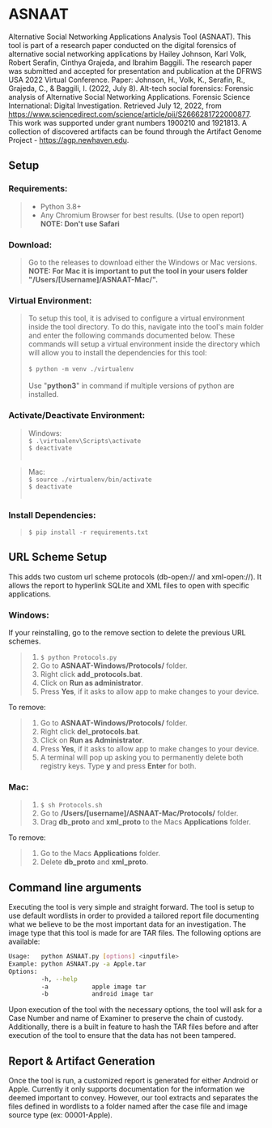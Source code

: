 # ASNAAT
Alternative Social Networking Applications Analysis Tool (ASNAAT). This tool is part of a research paper conducted on the digital forensics of alternative social networking applications by Hailey Johnson, Karl Volk, Robert Serafin, Cinthya Grajeda, and Ibrahim Baggili. The research paper was submitted and accepted for presentation and publication at the DFRWS USA 2022 Virtual Conference. Paper: Johnson, H., Volk, K., Serafin, R., Grajeda, C., &amp; Baggili, I. (2022, July 8). Alt-tech social forensics: Forensic analysis of Alternative Social Networking Applications. Forensic Science International: Digital Investigation. Retrieved July 12, 2022, from https://www.sciencedirect.com/science/article/pii/S2666281722000877. This work was supported under grant numbers 1900210 and 1921813. A collection of discovered artifacts can be found through the Artifact Genome Project - https://agp.newhaven.edu.

## Setup

### Requirements:
>* Python 3.8+
>* Any Chromium Browser for best results. (Use to open report)<br/>
>**NOTE: Don't use Safari**

### Download:
>Go to the releases to download either the Windows or Mac versions.<br/>
>**NOTE: For Mac it is important to put the tool in your users folder "/Users/[Username]/ASNAAT-Mac/".**

### Virtual Environment:
>To setup this tool, it is advised to configure a virtual environment inside the tool directory. To do this, navigate into the tool's main folder and enter the following commands documented below. These commands will setup a virtual environment inside the directory which will allow you to install the dependencies for this tool:<br /><br />
>```$ python -m venv ./virtualenv```<br /><br />
>Use "**python3**" in command if multiple versions of python are installed.

### Activate/Deactivate Environment:

>Windows:<br />
>```$ .\virtualenv\Scripts\activate```<br />
>```$ deactivate                   ```<br /><br />

>Mac:<br />
```$ source ./virtualenv/bin/activate```<br />
```$ deactivate```<br /><br />


### Install Dependencies:
>```$ pip install -r requirements.txt```

## URL Scheme Setup
This adds two custom url scheme protocols (db-open:// and xml-open://). It allows the report to hyperlink SQLite and XML files to open with specific applications.

### Windows:
If your reinstalling, go to the remove section to delete the previous URL schemes.

>1. ```$ python Protocols.py```
>2. Go to **ASNAAT-Windows/Protocols/** folder.
>3. Right click **add_protocols.bat**.
>4. Click on **Run as administrator**.
>5. Press **Yes**, if it asks to allow app to make changes to your device.

To remove:
>1. Go to **ASNAAT-Windows/Protocols/** folder. 
>2. Right click **del_protocols.bat**.
>3. Click on **Run as Administrator**.
>4. Press **Yes**, if it asks to allow app to make changes to your device.<br />
>5. A terminal will pop up asking you to permanently delete both registry keys. Type **y** and press **Enter** for both.

### Mac:
>1. ```$ sh Protocols.sh```
>2. Go to **/Users/[username]/ASNAAT-Mac/Protocols/** folder.
>3. Drag **db_proto** and **xml_proto** to the Macs **Applications** folder.

To remove:
>1. Go to the Macs **Applications** folder.
>2. Delete **db_proto** and **xml_proto**.

## Command line arguments

Executing the tool is very simple and straight forward. 
The tool is setup to use default wordlists in order to provided a tailored report file documenting what we believe to be the most important data for an investigation. The image type that this tool is made for are TAR files. The following options are available:

```bash
Usage:   python ASNAAT.py [options] <inputfile>
Example: python ASNAAT.py -a Apple.tar
Options:
         -h, --help
         -a            apple image tar
         -b            android image tar
```

Upon execution of the tool with the necessary options, the tool will ask for a Case Number and name of Examiner to preserve the chain of custody. Additionally, there is a built in feature to hash the TAR files before and after execution of the tool to ensure that the data has not been tampered.

## Report & Artifact Generation
Once the tool is run, a customized report is generated for either Android or Apple. Currently it only supports documentation for the information we deemed important to convey. However, our tool extracts and separates the files defined in wordlists to a folder named after the case file and image source type (ex: 00001-Apple).
